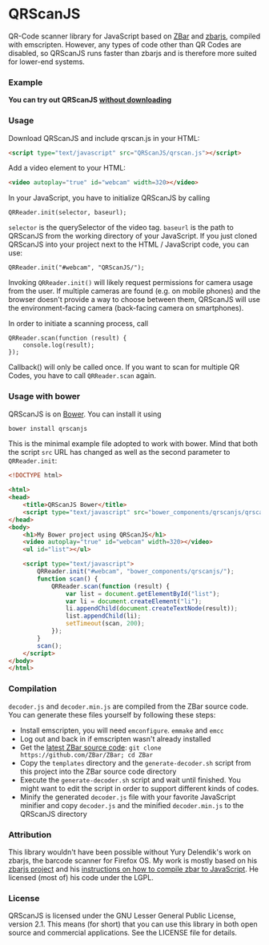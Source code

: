 # QRScanJS
QR-Code scanner library for JavaScript based on [ZBar](http://zbar.sourceforge.net/) and [zbarjs](https://github.com/yurydelendik/zbarjs), compiled with emscripten. However, any types of code other than QR Codes are disabled, so QRScanJS runs faster than zbarjs and is therefore more suited for lower-end systems.

### Example
**You can try out QRScanJS [without downloading](https://Jeija.github.io/QRScanJS/example.html)**

### Usage
Download QRScanJS and include qrscan.js in your HTML:
```HTML
<script type="text/javascript" src="QRScanJS/qrscan.js"></script>
```
Add a video element to your HTML:
```HTML
<video autoplay="true" id="webcam" width=320></video>
```

In your JavaScript, you have to initialize QRScanJS by calling
```
QRReader.init(selector, baseurl);
```
`selector` is the querySelector of the video tag. `baseurl` is the path to QRScanJS from the working directory of your JavaScript. If you just cloned QRScanJS into your project next to the HTML / JavaScript code, you can use:
```
QRReader.init("#webcam", "QRScanJS/");
```
Invoking `QRReader.init()` will likely request permissions for camera usage from the user. If multiple cameras are found (e.g. on mobile phones) and the browser doesn't provide a way to choose between them, QRScanJS will use the environment-facing camera (back-facing camera on smartphones).

In order to initiate a scanning process, call
```
QRReader.scan(function (result) {
    console.log(result);
});
```

Callback() will only be called once. If you want to scan for multiple QR Codes, you have to call `QRReader.scan` again.

### Usage with bower
QRScanJS is on [Bower](http://bower.io/). You can install it using
```bash
bower install qrscanjs
```

This is the minimal example file adopted to work with bower. Mind that both the script `src` URL has changed as well as the second parameter to `QRReader.init`:
```html
<!DOCTYPE html>

<html>
<head>
	<title>QRScanJS Bower</title>
	<script type="text/javascript" src="bower_components/qrscanjs/qrscan.js"></script>
</head>
<body>
	<h1>My Bower project using QRScanJS</h1>
	<video autoplay="true" id="webcam" width=320></video>
	<ul id="list"></ul>

	<script type="text/javascript">
		QRReader.init("#webcam", "bower_components/qrscanjs/");
		function scan() {
			QRReader.scan(function (result) {
				var list = document.getElementById("list");
				var li = document.createElement("li");
				li.appendChild(document.createTextNode(result));
				list.appendChild(li);
				setTimeout(scan, 200);
			});
		}
		scan();
	</script>
</body>
</html>
```

### Compilation
`decoder.js` and `decoder.min.js` are compiled from the ZBar source code. You can generate these files yourself by following these steps:

* Install emscripten, you will need `emconfigure`. `emmake` and `emcc`
* Log out and back in if emscripten wasn't already installed
* Get the [latest ZBar source code](https://github.com/ZBar/ZBar): `git clone https://github.com/ZBar/ZBar; cd ZBar`
* Copy the `templates` directory and the `generate-decoder.sh` script from this project into the ZBar source code directory
* Execute the `generate-decoder.sh` script and wait until finished. You might want to edit the script in order to support different kinds of codes.
* Minify the generated `decoder.js` file with your favorite JavaScript minifier and copy `decoder.js` and the minified `decoder.min.js` to the QRScanJS directory

### Attribution
This library wouldn't have been possible without Yury Delendik's work on zbarjs, the barcode scanner for Firefox OS. My work is mostly based on his [zbarjs project](https://github.com/yurydelendik/zbarjs) and his [instructions on how to compile zbar to JavaScript](https://gist.github.com/yurydelendik/5953383). He licensed (most of) his code under the LGPL.

### License
QRScanJS is licensed under the GNU Lesser General Public License, version 2.1. This means (for short) that you can use this library in both open source and commercial applications. See the LICENSE file for details.

